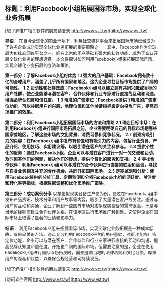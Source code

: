 ## **标题：利用Facebook小组拓展国际市场，实现全球化业务拓展**

[想了解推广相关软件的朋友请登录 http://www.vst.tw](http://www.vst.tw)

**导语：**
在当今全球化的商业环境下，利用社交媒体平台来拓展国际市场已经成为了许多企业成功实现全球化业务拓展的重要策略之一。其中，Facebook作为全球最大的社交网络平台之一，拥有庞大的用户基础和强大的社群功能，成为了企业开展全球化业务的理想选择。本文将探讨如何利用Facebook小组来拓展国际市场，实现全球化业务拓展的方法和策略。

**第一部分：了解Facebook小组的优势**
**1.1 强大的用户基础：Facebook拥有数十亿的全球用户，涵盖了几乎所有国家和地区，这为企业寻找目标市场提供了广阔的可能性。**
**1.2 互动性和社群效应：Facebook小组可以建立具有共同兴趣或目标的用户社群，使企业能够与潜在客户、合作伙伴和行业专家进行直接的互动和沟通，增强品牌认知度和信任度。**
**1.3 精准的广告定位：Facebook提供了精准的广告定位功能，可以根据用户的兴趣、地理位置和其他关键指标来定向投放广告，提高市场推广的效果。**

**第二部分：利用Facebook小组拓展国际市场的方法和策略**
**2.1 确定目标市场：在利用Facebook小组进行国际市场拓展之前，企业需要明确自己的目标市场是哪些国家或地区，了解这些市场的文化背景、消费习惯和竞争状况。**
**2.2 创建有吸引力的内容：在Facebook小组中发布有价值和有吸引力的内容，包括行业资讯、产品介绍、使用技巧、实用建议等，以吸引潜在客户的关注和参与。**
**2.3 提供个性化的服务：通过Facebook小组，企业可以与潜在客户进行一对一的交流和互动，及时回答他们的问题，解决他们的疑虑，提供个性化的服务和支持。**
**2.4 寻找合作伙伴：利用Facebook小组可以与潜在的合作伙伴进行直接的联系和洽谈，寻找与自身业务相互补充的合作机会，共同开拓国际市场。**
**2.5 定期监测和分析：使用Facebook提供的分析工具，定期监测和分析Facebook小组的活跃度、关注度和转化率等指标，根据数据调整和优化市场推广策略。**

**第三部分：成功案例分享**
以某虚拟现实设备生产商为例，通过在Facebook小组中发布产品资讯、技术分享和用户故事等内容，吸引了大量潜在客户的关注。通过与用户的互动和沟通，企业了解到一些国外市场对虚拟现实设备的需求很高，于是与当地的经销商建立合作伙伴关系，在该地区进行市场推广和销售。这使得企业在国际市场上取得了显著的业绩和影响力。

**结语：**
利用Facebook小组来拓展国际市场，实现全球化业务拓展是一种成本低廉、效果显著的方法。通过充分利用Facebook平台的用户基础、社群功能和广告定位功能，企业可以与潜在客户、合作伙伴和行业专家进行直接的互动和沟通，提高品牌认知度和信任度，开拓更广阔的国际市场。但需要注意的是，企业在使用Facebook小组进行国际市场拓展时，需要遵循当地的法律法规和文化习惯，尊重用户的隐私和权益，以确保合规经营和可持续发展。

[想了解推广相关软件的朋友请登录 http://www.vst.tw](http://www.vst.tw)


[访问软件官网 http://www.vst.tw](http://www.vst.tw)
